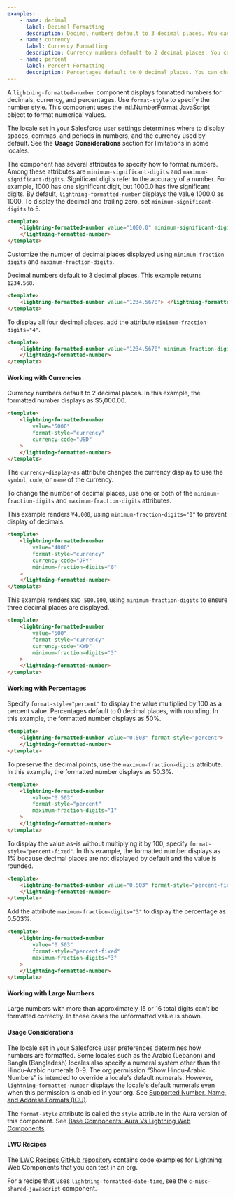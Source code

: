 ```yaml
---
examples:
    - name: decimal
      label: Decimal Formatting
      description: Decimal numbers default to 3 decimal places. You can change the integer and fraction portions of the decimal number display with several attributes.
    - name: currency
      label: Currency Formatting
      description: Currency numbers default to 2 decimal places. You can change the integer and fraction portions of the currency number display with several attributes. You can change the currency code using the currency-code attribute.
    - name: percent
      label: Percent Formatting
      description: Percentages default to 0 decimal places. You can change the integer and fraction portions of the currency number display with several attributes.
---
```


A `lightning-formatted-number` component displays formatted numbers for
decimals, currency, and percentages. Use `format-style` to specify the
number style. This component uses the Intl.NumberFormat
JavaScript object to format numerical values.

The locale set in your Salesforce user
settings determines where to display spaces, commas, and periods in numbers, and the currency
used by default. See the **Usage Considerations** section for limitations in some locales.

The component has several attributes to specify how to format numbers.
Among these attributes are `minimum-significant-digits` and
`maximum-significant-digits`. Significant digits refer to the accuracy of a number.
For example, 1000 has one significant digit, but 1000.0 has five significant
digits. By default, `lightning-formatted-number` displays the value 1000.0 as 1000. To display
the decimal and trailing zero, set `minimum-significant-digits` to 5.

```html
<template>
    <lightning-formatted-number value="1000.0" minimum-significant-digits="5">
    </lightning-formatted-number>
</template>
```

Customize the number of decimal places displayed using
`minimum-fraction-digits` and `maximum-fraction-digits`.

Decimal numbers default to 3 decimal places. This example returns `1234.568`.

```html
<template>
    <lightning-formatted-number value="1234.5678"> </lightning-formatted-number>
</template>
```

To display all four decimal places, add the attribute `minimum-fraction-digits="4"`.

```html
<template>
    <lightning-formatted-number value="1234.5678" minimum-fraction-digits="4">
    </lightning-formatted-number>
</template>
```

#### Working with Currencies

Currency numbers default to 2 decimal places. In this example, the formatted number
displays as $5,000.00.

```html
<template>
    <lightning-formatted-number
        value="5000"
        format-style="currency"
        currency-code="USD"
    >
    </lightning-formatted-number>
</template>
```

The `currency-display-as` attribute changes the currency display to use the `symbol`, `code`, or `name` of the currency.

To change the number of decimal places, use one or both of the `minimum-fraction-digits` and `maximum-fraction-digits` attributes.

This example renders `¥4,000`, using `minimum-fraction-digits="0"` to prevent
display of decimals.

```html
<template>
    <lightning-formatted-number
        value="4000"
        format-style="currency"
        currency-code="JPY"
        minimum-fraction-digits="0"
    >
    </lightning-formatted-number>
</template>
```

This example renders `KWD 500.000`, using `minimum-fraction-digits` to ensure
three decimal places are displayed.

```html
<template>
    <lightning-formatted-number
        value="500"
        format-style="currency"
        currency-code="KWD"
        minimum-fraction-digits="3"
    >
    </lightning-formatted-number>
</template>
```

#### Working with Percentages

Specify `format-style="percent"` to display the value multiplied by 100 as a percent value.
Percentages default to 0 decimal places, with rounding. In this example, the formatted number
displays as 50%.

```html
<template>
    <lightning-formatted-number value="0.503" format-style="percent">
    </lightning-formatted-number>
</template>
```

To preserve the decimal points, use the `maximum-fraction-digits` attribute. In this example, the formatted number displays as 50.3%.

```html
<template>
    <lightning-formatted-number
        value="0.503"
        format-style="percent"
        maximum-fraction-digits="1"
    >
    </lightning-formatted-number>
</template>
```

To display the value as-is without multiplying it by 100, specify `format-style="percent-fixed"`.
In this example, the formatted number displays as 1% because decimal places are not displayed by default
and the value is rounded.

```html
<template>
    <lightning-formatted-number value="0.503" format-style="percent-fixed">
    </lightning-formatted-number>
</template>
```

Add the attribute `maximum-fraction-digits="3"` to display the percentage as 0.503%.

```html
<template>
    <lightning-formatted-number
        value="0.503"
        format-style="percent-fixed"
        maximum-fraction-digits="3"
    >
    </lightning-formatted-number>
</template>
```

#### Working with Large Numbers

Large numbers with more than approximately 15 or 16 total digits can't be formatted correctly.
In these cases the unformatted value is shown.

#### Usage Considerations

The locale set in your Salesforce user preferences determines how numbers are formatted. Some locales such as the Arabic (Lebanon) and Bangla (Bangladesh) locales also specify a numeral system other than the Hindu-Arabic numerals 0-9. The org permission “Show Hindu-Arabic Numbers” is intended to override a locale's default numerals. However, `lightning-formatted-number` displays the locale's default numerals even when this permission is enabled in your org. See [Supported Number, Name, and Address Formats (ICU)](https://help.salesforce.com/articleView?id=admin_supported_locales.htm").

The `format-style` attribute is called the `style` attribute in the Aura version of this component.
See [Base Components: Aura Vs Lightning Web Components](https://developer.salesforce.com/docs/platform/lwc/guide/migrate-map-aura-lwc-components).

#### LWC Recipes

The [LWC Recipes GitHub repository](https://github.com/trailheadapps/lwc-recipes) contains code examples for Lightning Web Components that you can test in an org.

For a recipe that uses `lightning-formatted-date-time`, see the `c-misc-shared-javascript` component.
